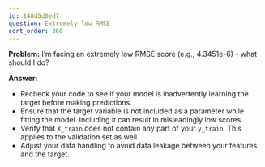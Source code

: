 ```yaml
---
id: 148d5d0ed7
question: Extremely low RMSE
sort_order: 360
---
```


**Problem:** I’m facing an extremely low RMSE score (e.g., 4.3451e-6) - what should I do?

**Answer:**

- Recheck your code to see if your model is inadvertently learning the target before making predictions.
- Ensure that the target variable is not included as a parameter while fitting the model. Including it can result in misleadingly low scores.
- Verify that `X_train` does not contain any part of your `y_train`. This applies to the validation set as well.
- Adjust your data handling to avoid data leakage between your features and the target.